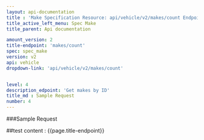 ```yaml
---
layout: api-documentation
title : 'Make Specification Resource: api/vehicle/v2/makes/count Endpoint'
title_active_left_menu: Spec Make
title_parent: Api documentation

amount_version: 2
title-endpoint: 'makes/count'
spec: spec_make
version: v2
api: vehicle
dropdown-link: 'api/vehicle/v2/makes/count'


level: 4
description_edpoint: 'Get makes by ID'
title_md : Sample Request
number: 4
---
```


###Sample Request

##test content : {{page.title-endpoint}} 
